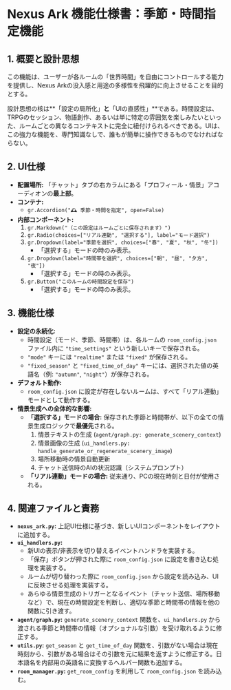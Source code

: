 # Nexus Ark 機能仕様書：季節・時間指定機能

## 1. 概要と設計思想

この機能は、ユーザーが各ルームの「世界時間」を自由にコントロールする能力を提供し、Nexus Arkの没入感と用途の多様性を飛躍的に向上させることを目的とする。

設計思想の核は**「設定の局所化」**と**「UIの直感性」**である。時間設定は、TRPGのセッション、物語創作、あるいは単に特定の雰囲気を楽しみたいといった、ルームごとの異なるコンテキストに完全に紐付けられるべきである。UIは、この強力な機能を、専門知識なしで、誰もが簡単に操作できるものでなければならない。

## 2. UI仕様

-   **配置場所:**
    「チャット」タブの右カラムにある「プロフィール・情景」アコーディオンの**最上部**。
-   **コンテナ:**
    -   `gr.Accordion("🕰️ 季節・時間を指定", open=False)`
-   **内部コンポーネント:**
    1.  `gr.Markdown("（この設定はルームごとに保存されます）")`
    2.  `gr.Radio(choices=["リアル連動", "選択する"], label="モード選択")`
    3.  `gr.Dropdown(label="季節を選択", choices=["春", "夏", "秋", "冬"])`
        -   「選択する」モードの時のみ表示。
    4.  `gr.Dropdown(label="時間帯を選択", choices=["朝", "昼", "夕方", "夜"])`
        -   「選択する」モードの時のみ表示。
    5.  `gr.Button("このルームの時間設定を保存")`
        -   「選択する」モードの時のみ表示。

## 3. 機能仕様

-   **設定の永続化:**
    -   時間設定（モード、季節、時間帯）は、各ルームの `room_config.json` ファイル内に `"time_settings"` という新しいキーで保存される。
    -   `"mode"` キーには `"realtime"` または `"fixed"` が保存される。
    -   `"fixed_season"` と `"fixed_time_of_day"` キーには、選択された値の英語名（例: `"autumn"`, `"night"`）が保存される。
-   **デフォルト動作:**
    -   `room_config.json` に設定が存在しないルームは、すべて「リアル連動」モードとして動作する。
-   **情景生成への全体的な影響:**
    -   **「選択する」モードの場合:** 保存された季節と時間帯が、以下の全ての情景生成ロジックで**最優先**される。
        1.  情景テキストの生成 (`agent/graph.py: generate_scenery_context`)
        2.  情景画像の生成 (`ui_handlers.py: handle_generate_or_regenerate_scenery_image`)
        3.  場所移動時の情景自動更新
        4.  チャット送信時のAIの状況認識（システムプロンプト）
    -   **「リアル連動」モードの場合:** 従来通り、PCの現在時刻と日付が使用される。

## 4. 関連ファイルと責務

-   **`nexus_ark.py`:** 上記UI仕様に基づき、新しいUIコンポーネントをレイアウトに追加する。
-   **`ui_handlers.py`:**
    -   新UIの表示/非表示を切り替えるイベントハンドラを実装する。
    -   「保存」ボタンが押された際に `room_config.json` に設定を書き込む処理を実装する。
    -   ルームが切り替わった際に `room_config.json` から設定を読み込み、UIに反映させる処理を実装する。
    -   あらゆる情景生成のトリガーとなるイベント（チャット送信、場所移動など）で、現在の時間設定を判断し、適切な季節と時間帯の情報を他の関数に引き渡す。
-   **`agent/graph.py`:** `generate_scenery_context` 関数を、`ui_handlers.py` から渡される季節と時間帯の情報（オプショナルな引数）を受け取れるように修正する。
-   **`utils.py`:** `get_season` と `get_time_of_day` 関数を、引数がない場合は現在時刻から、引数がある場合はその引数を元に結果を返すように修正する。日本語名を内部用の英語名に変換するヘルパー関数も追加する。
-   **`room_manager.py`:** `get_room_config` を利用して `room_config.json` を読み込む。